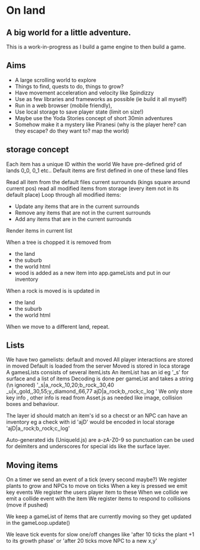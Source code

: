 # On land

## A big world for a little adventure.

This is a work-in-progress as I build a game engine to then build a game.

## Aims

- A large scrolling world to explore
- Things to find, quests to do, things to grow?
- Have movement acceleration and velocity like Spindizzy
- Use as few libraries and frameworks as possible (ie build it all myself)
- Run in a web browser (mobile friendly),
- Use local storage to save player state (limit on size!)
- Maybe use the Yoda Stories concept of short 30min adventures
- Somehow make it a mystery like Piranesi (why is the player here? can they escape? do they want to? map the world)

## storage concept
Each item has a unique ID within the world
We have pre-defined grid of lands 0_0, 0_1 etc..
Default items are first defined in one of these land files

Read all item from the default files current surrounds (kings square around current pos)
read all modified items from storage (every item not in its default place)
Loop through all modified items:
- Update any items that are in the current surrounds
- Remove any items that are not in the current surrounds
- Add any items that are in the current surrounds

Render items in current list

When a tree is chopped it is removed from 
- the land 
- the suburb
- the world html
- wood is added as a new item into app.gameLists and put in our inventory

When a rock is moved is is updated in
- the land 
- the suburb
- the world html 

When we move to a different land, repeat.


## Lists
We have two gamelists: default and moved
All player interactions are stored in moved
Default is loaded from the server
Moved is stored in loca storage
A gamesLists consists of several itemLists
An itemList has an id eg '_s' for surface and a list of items
Decoding is done per gameList and takes a string (\n ignored) 
'_s|a,,rock,,10,20;b,,rock,,30,40 
 _u|x,,gold,,30,55;y,,diamond,,66,77
 ajD|a,,rock;b,,rock;c,,log
'
We only store key info , other info is read from Asset.js as needed like image, collision boxes and behaviour.

The layer id should match an item's id so a checst or an NPC can have an inventory eg a check with id 'ajD' would be encoded in local storage 'ajD|a,,rock;b,,rock;c,,log' 

Auto-generated ids (UniqueId.js) are a-zA-Z0-9 so punctuation can be used for deimiters and underscores for special ids like the surface layer.

## Moving items
On a timer we send an event of a tick (every second maybe?)
We register plants to grow and NPCs to move on ticks
When a key is pressed we emit key events
We register the users player item to these
When we collide we emit a collide event with the item
We register items to respond to collisions (move if pushed)

We keep a gameList of items that are currently moving so they get
updated in the gameLoop.update()

We leave tick events for slow one/off changes like 'after 10 ticks the plant +1 to its growth phase' or 'after 20 ticks move NPC to a new x,y'


